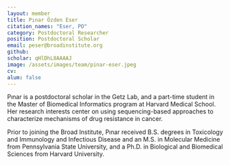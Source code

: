 ```yaml
---
layout: member
title: Pınar Özden Eser
citation_names: "Eser, PO"
category: Postdoctoral Researcher
position: Postdoctoral Scholar
email: peser@broadinstitute.org
github: 
scholar: qHlDhL8AAAAJ
image: /assets/images/team/pinar-eser.jpeg
cv:
alum: false
---
```


Pınar is a postdoctoral scholar in the Getz Lab, and a part-time student in the Master of Biomedical Informatics program at Harvard Medical School. Her research interests center on using sequencing-based approaches to characterize mechanisms of drug resistance in cancer.

Prior to joining the Broad Institute, Pınar received B.S. degrees in Toxicology and Immunology and Infectious Disease and an M.S. in Molecular Medicine from Pennsylvania State University, and a Ph.D. in Biological and Biomedical Sciences from Harvard University. 